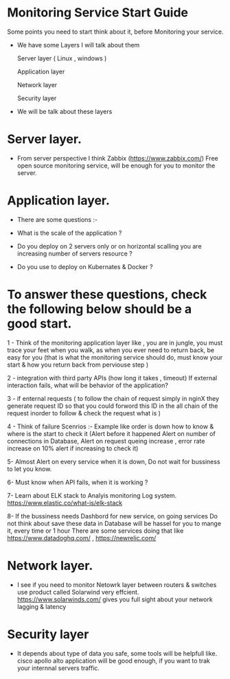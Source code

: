 # Monitoring Service Start Guide

Some points you need to start think about it, before Monitoring your service.

- We have some Layers I will talk about them 
  
  Server layer ( Linux , windows ) 
  
  Application layer 
  
  Network layer 
  
  Security layer

- We will be talk about these layers 

# Server layer. 

- From server perspective I think Zabbix (https://www.zabbix.com/) Free open source monitoring service, will be enough for you to monitor the server. 

# Application layer. 

- There are some questions :- 

- What is the scale of the application ?
- Do you deploy on 2 servers only or on horizontal scalling you are increasing number of servers resource ?
- Do you use to deploy on Kubernates & Docker ? 

# To answer these questions, check the following below should be a good start.

1 - Think of the monitoring application layer like , you are in jungle, you must trace your feet when you walk, as when you ever need to return back, be easy for you 
(that is what the monitoring service should do, must know your start & how you return back from perviouse step )

2 - integration with third party APIs (how long it takes , timeout) If external interaction fails, what will be behavior of the application?

3 - if enternal requests ( to follow the chain of request simply in nginX they generate request ID so that you could forword this ID in the all chain of the request inorder to follow & check the request what is )

4 - Think of failure Scenrios :- 
    Example like order is down how to know & where is the start to check it (Alert before it happened Alert on number of connections in Database, Alert on request queing increase , error rate increase on 10% alert if increasing to check it) 

5- Almost Alert on every service when it is down, Do not wait for bussiness to let you know.

6- Must know when API fails, when it is working ?

7- Learn about ELK stack to Analyis monitoring Log system. https://www.elastic.co/what-is/elk-stack 

8- If the bussiness needs Dashbord for new service, on going services 
   Do not think about save these data in Database will be hassel for you to mange it, every time or 1 hour 
   There are some services doing that like 
   https://www.datadoghq.com/ ,  https://newrelic.com/
   
# Network layer.

- I see if you need to monitor Netowrk layer between routers & switches use product called Solarwind very effcient.
https://www.solarwinds.com/ gives you full sight about your network lagging & latency 

# Security layer

- It depends about type of data you safe, some tools will be helpfull like. 
cisco apollo alto application will be good enough, if you want to trak your internnal servers traffic.

